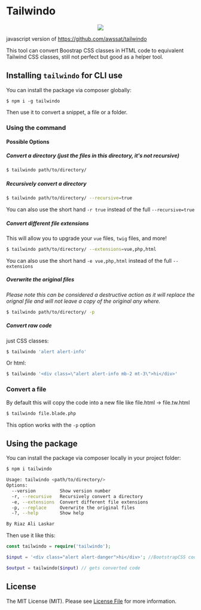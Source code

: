 # Tailwindo

<p align="center">
  <img src="https://pbs.twimg.com/media/DQ-mDgSX0AUpCPL.png">
</p>
                                                                         
javascript version of https://github.com/awssat/tailwindo

This tool can convert Boostrap CSS classes in HTML code to equivalent Tailwind CSS classes, still not perfect but good as a helper tool.



## Installing `tailwindo` for CLI use

You can install the package via composer globally:

`$ npm i -g tailwindo`

Then use it to convert a snippet, a file or a folder.

### Using the command

#### Possible Options
##### Convert a directory (just the files in this directory, it's not recursive)
```bash
$ tailwindo path/to/directory/ 
```
##### Recursively convert a directory
```bash
$ tailwindo path/to/directory/ --recursive=true
```
You can also use the short hand `-r true` instead of the full `--recursive=true`

##### Convert different file extensions
This will allow you to upgrade your `vue` files, `twig` files, and more!
```bash
$ tailwindo path/to/directory/ --extensions=vue,php,html
```
You can also use the short hand `-e vue,php,html` instead of the full `--extensions`

##### Overwrite the original files
_Please note this can be considered a destructive action as it will replace the orignal file and will not leave a copy of the original any where._
```bash
$ tailwindo path/to/directory/ -p
```

##### Convert raw code
just CSS classes:

```bash
$ tailwindo 'alert alert-info'
```

Or html:

```bash
$ tailwindo '<div class=\"alert alert-info mb-2 mt-3\">hi</div>'
```

### Convert a file
By default this will copy the code into a new file like file.html -> file.tw.html
```bash
$ tailwindo file.blade.php
```
This option works with the `-p` option

## Using the package

You can install the package via composer locally in your project folder:

```bash 
$ npm i tailwindo
```

```bash
Usage: tailwindo <path/to/directory/>
Options:
  --version         Show version number                                [boolean]
  -r, --recursive   Recursively convert a directory                    [boolean]
  -e, --extensions  Convert different file extensions                   [string]
  -p, --replace     Overwrite the original files                       [boolean]
  -?, --help        Show help                                          [boolean]

By Riaz Ali Laskar
```

Then use it like this: 

```php
const tailwindo = require('tailwindo');

$input = '<div class="alert alert-danger">hi</div>'; //BootstrapCSS code

$output = tailwindo($input) // gets converted code
```


## License
The MIT License (MIT). Please see [License File](LICENSE.md) for more information.
